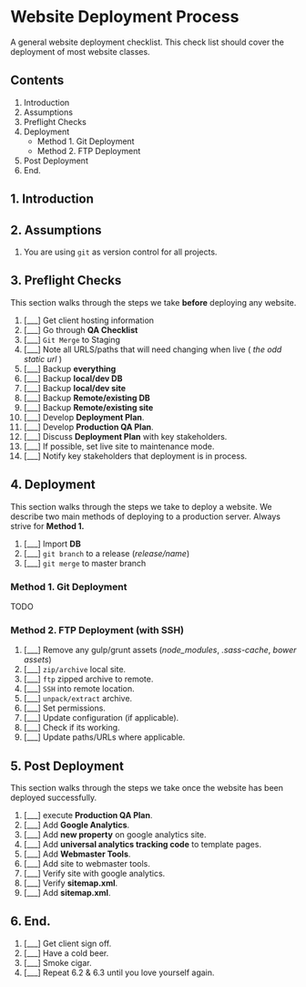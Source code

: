 # Website Deployment Process

A general website deployment checklist. This check list should cover the deployment of most website classes.

## Contents

1. Introduction
2. Assumptions
3. Preflight Checks
4. Deployment
    * Method 1. Git Deployment
    * Method 2. FTP Deployment
5. Post Deployment
6. End.

## 1. Introduction

## 2. Assumptions

1. You are using `git` as version control for all projects.

## 3. Preflight Checks

This section walks through the steps we take **before** deploying any website.

1. [___] Get client hosting information 
2. [___] Go through **QA Checklist**
  1. [___] `Git Merge` to Staging
  2. [___] Note all URLS/paths that will need changing when live ( *the odd static url* )
3. [___] Backup **everything**
  1. [___] Backup **local/dev DB** 
  2. [___] Backup **local/dev site** 
  3. [___] Backup **Remote/existing DB** 
  4. [___] Backup **Remote/existing site** 
4. [___] Develop **Deployment Plan**.
5. [___] Develop **Production QA Plan**.
6. [___] Discuss **Deployment Plan** with key stakeholders.
7. [___] If possible, set live site to maintenance mode.
8. [___] Notify key stakeholders that deployment is in process.

## 4. Deployment

This section walks through the steps we take to deploy a website. We describe two main methods of deploying to a production server. Always strive for **Method 1.**

1. [___] Import **DB**
2. [___] `git branch` to a release (*release/name*)
3. [___] `git merge` to master branch

### Method 1. Git Deployment

TODO

### Method 2. FTP Deployment (with SSH)

1. [___] Remove any gulp/grunt assets (*node_modules*, *.sass-cache*, *bower assets*)
2. [___] `zip/archive` local site.
3. [___] `ftp` zipped archive to remote.
4. [___] `SSH` into remote location.
5. [___] `unpack/extract` archive.
6. [___] Set permissions.
7. [___] Update configuration (if applicable).
8. [___] Check if its working.
9. [___] Update paths/URLs where applicable.

## 5. Post Deployment

This section walks through the steps we take once the website has been deployed successfully.

1. [___] execute **Production QA Plan**.
2. [___] Add **Google Analytics**.
  1. [___] Add **new property** on google analytics site.
  2. [___] Add **universal analytics tracking code** to template pages.
3. [___] Add **Webmaster Tools**.
  1. [___] Add site to webmaster tools.
  2. [___] Verify site with google analytics.
  3. [___] Verify **sitemap.xml**.
  4. [___] Add **sitemap.xml**.

## 6. End.

1. [___] Get client sign off.
2. [___] Have a cold beer.
3. [___] Smoke cigar.
4. [___] Repeat 6.2 & 6.3 until you love yourself again.